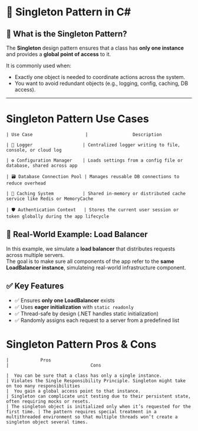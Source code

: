 # 👤 Singleton Pattern in C#

## 📌 What is the Singleton Pattern?

The **Singleton** design pattern ensures that a class has **only one instance** and provides a **global point of access** to it.

It is commonly used when:
- Exactly one object is needed to coordinate actions across the system.
- You want to avoid redundant objects (e.g., logging, config, caching, DB access).

---

# Singleton Pattern Use Cases


```
| Use Case                    |                 Description 

| 🧾 Logger                   | Centralized logger writing to file, console, or cloud log 

| ⚙️ Configuration Manager    | Loads settings from a config file or database, shared across app 

| 🗃️ Database Connection Pool | Manages reusable DB connections to reduce overhead 

| 🧠 Caching System           | Shared in-memory or distributed cache service like Redis or MemoryCache 

| 🛡️ Authentication Context   | Stores the current user session or token globally during the app lifecycle 
```

## 🚀 Real-World Example: Load Balancer

In this example, we simulate a **load balancer** that distributes requests across multiple servers.  
The goal is to make sure all components of the app refer to the **same LoadBalancer instance**, simulateing real-world infrastructure component.

## ✅ Key Features

- ✅ Ensures **only one LoadBalancer** exists
- ✅ Uses **eager initialization** with `static readonly`
- ✅ Thread-safe by design (.NET handles static initialization)
- ✅ Randomly assigns each request to a server from a predefined list

# Singleton Pattern Pros & Cons


```
|            Pros                                                                  |                               Cons

|  You can be sure that a class has only a single instance.                        | Violates the Single Responsibility Principle. Singleton might take on too many responsibilities
|  You gain a global access point to that instance.                                | Singleton can complicate unit testing due to their persistent state, often requiring mocks or resets.
| The singleton object is initialized only when it’s requested for the first time. | The pattern requires special treatment in a multithreaded environment so that multiple threads won’t create a singleton object several times.
